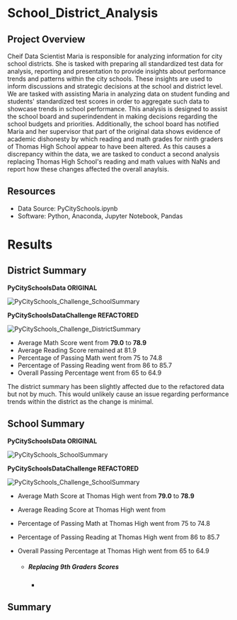 # School_District_Analysis
## Project Overview
Cheif Data Scientist Maria is responsible for analyzing information for city school districts. She is tasked with preparing all standardized test data for analysis, reporting and presentation to provide insights about performance trends and patterns within the city schools. These insights are used to inform discussions and strategic decisions at the school and district level. We are tasked with assisting Maria in analyzing data on student funding and students' standardized test scores in order to aggregate such data to showcase trends in school performance. This analysis is designed to assist the school board and superindendent in making decisions regarding the school budgets and priorities. Additionally, the school board has notified Maria and her supervisor that part of the original data shows evidence of academic dishonesty by which reading and math grades for ninth graders of Thomas High School appear to have been altered. As this causes a discrepancy within the data, we are tasked to conduct a second analysis replacing Thomas High School's reading and math values with NaNs and report how these changes affected the overall anaylsis. 

## Resources
- Data Source: PyCitySchools.ipynb 
- Software: Python, Anaconda, Jupyter Notebook, Pandas

# Results
## District Summary

**PyCitySchoolsData ORIGINAL**

![PyCitySchools_Challenge_SchoolSummary](https://user-images.githubusercontent.com/107603065/179450875-a70eb47c-b7d5-43fa-8de3-09cfebb0806a.png)


**PyCitySchoolsDataChallenge REFACTORED** 

![PyCitySchools_Challenge_DistrictSummary](https://user-images.githubusercontent.com/107603065/179449188-395464ba-a960-481b-997f-92bc478da7d4.png)

- Average Math Score went from **79.0** to **78.9**
- Average Reading Score remained at 81.9
- Percentage of Passing Math went from 75 to 74.8
- Percentage of Passing Reading went from 86 to 85.7
- Overall Passing Percentage went from 65 to 64.9

The district summary has been slightly affected due to the refactored data but not by much. This would unlikely cause an issue regarding performance trends within the district as the change is minimal.

## School Summary
 
**PyCitySchoolsData ORIGINAL** 

![PyCitySchools_SchoolSummary](https://user-images.githubusercontent.com/107603065/179451153-879fbe84-ae90-4049-ba1d-673514685b54.png)


**PyCitySchoolsDataChallenge REFACTORED**

![PyCitySchools_Challenge_SchoolSummary](https://user-images.githubusercontent.com/107603065/179449307-b70ab258-48ee-495c-adfd-67036d592dea.png)

- Average Math Score at Thomas High went from **79.0** to **78.9**
- Average Reading Score at Thomas High went from 
- Percentage of Passing Math at Thomas High went from 75 to 74.8
- Percentage of Passing Reading at Thomas High went from 86 to 85.7
- Overall Passing Percentage at Thomas High went from 65 to 64.9


  
  - ##### Replacing 9th Graders Scores
    - 
    
## Summary

